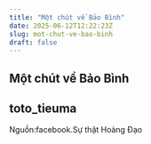 ```yaml
---
title: "Một chút về Bảo Bình"
date: 2025-06-12T12:22:23Z
slug: mot-chut-ve-bao-binh
draft: false
---
```


## Một chút về Bảo Bình

## toto_tieuma

Nguồn:facebook.Sự thật Hoàng Đạo